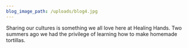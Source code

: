 ```yaml
---
blog_image_path: /uploads/blog4.jpg
---
```


Sharing our cultures is something we all love here at Healing Hands. Two summers ago we had the privilege of learning how to make homemade tortillas.